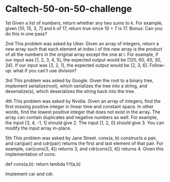# Caltech-50-on-50-challenge


1st 
Given a list of numbers, return whether any two sums to k.
For example, given [10, 15, 3, 7] and k of 17, return true since 10 + 7 is 17.
Bonus: Can you do this in one pass?




2nd
This problem was asked by Uber.
Given an array of integers, return a new array such that each element at index i of the new array
is the product of all the numbers in the original array except the one at i.
For example, if our input was [1, 2, 3, 4, 5], the expected output would be [120, 60, 40, 30, 24].
If our input was [3, 2, 1], the expected output would be [2, 3, 6].
Follow-up: what if you can't use division?




3rd
This problem was asked by Google.
Given the root to a binary tree, implement serialize(root), which serializes the tree into a string,
and deserialize(s), which deserializes the string back into the tree.




4th
This problem was asked by Nvidia.
Given an array of integers, find the first missing positive integer in linear time and constant
space. In other words, find the lowest positive integer that does not exist in the array. The array
can contain duplicates and negative numbers as well.
For example, the input [3, 4, -1, 1] should give 2. The input [1, 2, 0] should give 3.
You can modify the input array in-place.




5th
This problem was asked by Jane Street.
cons(a, b) constructs a pair, and car(pair) and cdr(pair) returns the first and last element of that
pair. For example, car(cons(3, 4)) returns 3, and cdr(cons(3, 4)) returns 4.
Given this implementation of cons:

def cons(a,b):
    return lambda f:f(a,b)
  
Implement car and cdr.
